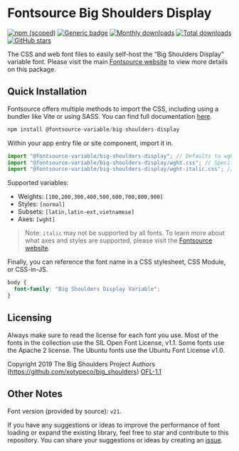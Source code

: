 # Fontsource Big Shoulders Display

[![npm (scoped)](https://img.shields.io/npm/v/@fontsource-variable/big-shoulders-display?color=brightgreen)](https://www.npmjs.com/package/@fontsource-variable/big-shoulders-display) [![Generic badge](https://img.shields.io/badge/fontsource-passing-brightgreen)](https://github.com/fontsource/fontsource) [![Monthly downloads](https://badgen.net/npm/dm/@fontsource-variable/big-shoulders-display)](https://github.com/fontsource/fontsource) [![Total downloads](https://badgen.net/npm/dt/@fontsource-variable/big-shoulders-display)](https://github.com/fontsource/fontsource) [![GitHub stars](https://img.shields.io/github/stars/fontsource/fontsource.svg?style=social&label=Star)](https://github.com/fontsource/fontsource/stargazers)

The CSS and web font files to easily self-host the “Big Shoulders Display” variable font. Please visit the main [Fontsource website](https://fontsource.org/fonts/big-shoulders-display) to view more details on this package.

## Quick Installation

Fontsource offers multiple methods to import the CSS, including using a bundler like Vite or using SASS. You can find full documentation [here](https://fontsource.org/docs/getting-started/introduction).

```javascript
npm install @fontsource-variable/big-shoulders-display
```

Within your app entry file or site component, import it in.

```javascript
import "@fontsource-variable/big-shoulders-display"; // Defaults to wght axis
import "@fontsource-variable/big-shoulders-display/wght.css"; // Specify axis
import "@fontsource-variable/big-shoulders-display/wght-italic.css"; // Specify axis and style
```

Supported variables:
- Weights: `[100,200,300,400,500,600,700,800,900]`
- Styles: `[normal]`
- Subsets: `[latin,latin-ext,vietnamese]`
- Axes: `[wght]`

> Note: `italic` may not be supported by all fonts. To learn more about what axes and styles are supported, please visit the [Fontsource website](https://fontsource.org/fonts/big-shoulders-display).

Finally, you can reference the font name in a CSS stylesheet, CSS Module, or CSS-in-JS.

```css
body {
  font-family: "Big Shoulders Display Variable";
}
```

## Licensing
Always make sure to read the license for each font you use. Most of the fonts in the collection use the SIL Open Font License, v1.1. Some fonts use the Apache 2 license. The Ubuntu fonts use the Ubuntu Font License v1.0.

Copyright 2019 The Big Shoulders Project Authors (https://github.com/xotypeco/big_shoulders)
[OFL-1.1](http://scripts.sil.org/OFL)

## Other Notes
Font version (provided by source): `v21`.

If you have any suggestions or ideas to improve the performance of font loading or expand the existing library, feel free to star and contribute to this repository. You can share your suggestions or ideas by creating an [issue](https://github.com/fontsource/fontsource/issues).
